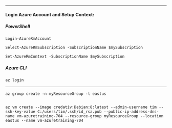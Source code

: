 #### 

---

#### Login Azure Account and Setup Context:

##### PowerShell

```
Login-AzureRmAccount

Select-AzureRmSubscription -SubscriptionName $mySubscription

Set-AzureRmContext -SubscriptionName $mySubscription
```

##### Azure CLI

`az login`



---



```
az group create -n myResourceGroup -l eastus


az vm create --image credativ:Debian:8:latest --admin-username tim --ssh-key-value C:/users/tim/.ssh/id_rsa.pub --public-ip-address-dns-name vm-azuretraining-704 --resource-group myResourceGroup --location eastus --name vm-azuretraining-704

```

```

```




